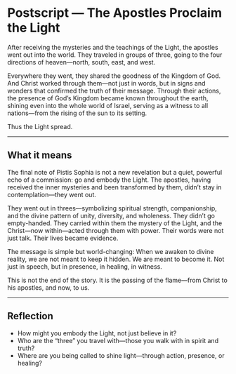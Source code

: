 # Postscript — The Apostles Proclaim the Light

After receiving the mysteries and the teachings of the Light, the apostles went out into the world. They traveled in groups of three, going to the four directions of heaven—north, south, east, and west.

Everywhere they went, they shared the goodness of the Kingdom of God. And Christ worked through them—not just in words, but in signs and wonders that confirmed the truth of their message. Through their actions, the presence of God’s Kingdom became known throughout the earth, shining even into the whole world of Israel, serving as a witness to all nations—from the rising of the sun to its setting.

Thus the Light spread.

---

## What it means

The final note of Pistis Sophia is not a new revelation but a quiet, powerful echo of a commission: go and embody the Light. The apostles, having received the inner mysteries and been transformed by them, didn’t stay in contemplation—they went out.

They went out in threes—symbolizing spiritual strength, companionship, and the divine pattern of unity, diversity, and wholeness. They didn’t go empty-handed. They carried within them the mystery of the Light, and the Christ—now within—acted through them with power. Their words were not just talk. Their lives became evidence.

The message is simple but world-changing: When we awaken to divine reality, we are not meant to keep it hidden. We are meant to become it. Not just in speech, but in presence, in healing, in witness.

This is not the end of the story. It is the passing of the flame—from Christ to his apostles, and now, to us.

---

## Reflection

* How might you embody the Light, not just believe in it?
* Who are the “three” you travel with—those you walk with in spirit and truth?
* Where are you being called to shine light—through action, presence, or healing?

